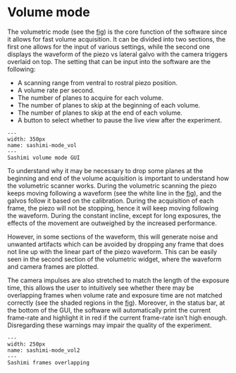 # Volume mode

The volumetric mode (see the [fig](sashimi-mode_vol)) is the core function of the software since it allows for fast volume acquisition. It can be divided into two sections, the first one allows for the input of various settings, while the second one displays the waveform of the piezo vs lateral galvo with the camera triggers overlaid on top. The setting that can be input into the software are the following:

- A scanning range from ventral to rostral piezo position.
- A volume rate per second.
- The number of planes to acquire for each volume.
- The number of planes to skip at the beginning of each volume.
- The number of planes to skip at the end of each volume.
- A button to select whether to pause the live view after the experiment.

```{figure} ../images/mode_vol.png
---
width: 350px
name: sashimi-mode_vol
---
Sashimi volume mode GUI
```
  
To understand why it may be necessary to drop some planes at the beginning and end of the volume acquisition is important to understand how the volumetric scanner works. During the volumetric scanning the piezo keeps moving following a waveform (see the white line in the [fig](sashimi-mode_vol)), and the galvos follow it based on the calibration. During the acquisition of each frame, the piezo will not be stopping, hence it will keep moving following the waveform. During the constant incline, except for long exposures, the effects of the movement are outweighed by the increased performance.

However, in some sections of the waveform, this will generate noise and unwanted artifacts which can be avoided by dropping any frame that does not line up with the linear part of the piezo waveform. This can be easily seen in the second section of the volumetric widget, where the waveform and camera frames are plotted.

The camera impulses are also stretched to match the length of the exposure time, this allows the user to intuitively see whether there may be overlapping frames when volume rate and exposure time are not matched correctly (see the shaded regions in the [fig](sashimi-mode_vol2)). Moreover, in the status bar, at the bottom of the GUI, the software will automatically print the current frame-rate and highlight it in red if the current frame-rate isn’t high enough. Disregarding these warnings may impair the quality of the experiment.

```{figure} ../images/volum2.png
---
width: 250px
name: sashimi-mode_vol2
---
Sashimi frames overlapping
```
